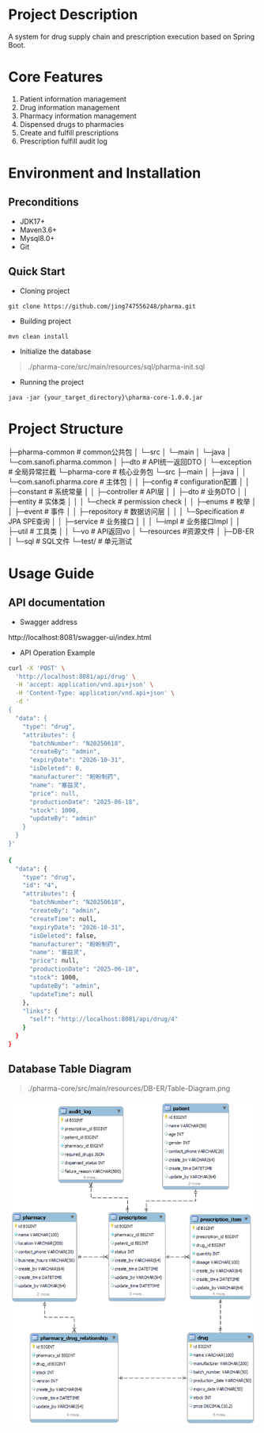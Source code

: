 # Project Description

A system for drug supply chain and prescription execution based on Spring Boot.

# Core Features

1. Patient information management
2. Drug information management
3. Pharmacy information management
4. Dispensed drugs to pharmacies
5. Create and fulfill prescriptions
6. Prescription fulfill audit log

# Environment and Installation

## Preconditions

- JDK17+
- Maven3.6+
- Mysql8.0+
- Git

## Quick Start

- Cloning project

```
git clone https://github.com/jing747556248/pharma.git
```

- Building project

```
mvn clean install
```

- Initialize the database

> ./pharma-core/src/main/resources/sql/pharma-init.sql

- Running the project

```
java -jar {your_target_directory}\pharma-core-1.0.0.jar
```

# Project Structure

├─pharma-common  									# common公共包
│  └─src
│      └─main
│          └─java
│              └─com.sanofi.pharma.common
│                              ├─dto								# API统一返回DTO
│                              └─exception					# 全局异常拦截
└─pharma-core  											# 核心业务包
    └─src
        ├─main
        │  ├─java
        │  │  └─com.sanofi.pharma.core	# 主体包
        │  │                  ├─config			# configuration配置
        │  │                  ├─constant	   # 系统常量
        │  │                  ├─controller	 # API层
        │  │                  ├─dto				# 业务DTO
        │  │                  ├─entity			# 实体类
        │  │                  │  └─check		# permission check
        │  │                  ├─enums		  # 枚举
        │  │                  ├─event			# 事件
        │  │                  ├─repository	# 数据访问层
        │  │                  │  └─Specification	# JPA SPE查询
        │  │                  ├─service			# 业务接口
        │  │                  │  └─impl			# 业务接口Impl
        │  │                  ├─util				  # 工具类
        │  │                  └─vo					# API返回vo
        │  └─resources							#资源文件
        │      ├─DB-ER
        │      └─sql									# SQL文件
        └─test/										# 单元测试



# Usage Guide

## API documentation

- Swagger address

http://localhost:8081/swagger-ui/index.html

- API Operation Example

```bash
curl -X 'POST' \
  'http://localhost:8081/api/drug' \
  -H 'accept: application/vnd.api+json' \
  -H 'Content-Type: application/vnd.api+json' \
  -d '
{
  "data": {
    "type": "drug",
    "attributes": {
      "batchNumber": "N20250618",
      "createBy": "admin",
      "expiryDate": "2026-10-31",
      "isDeleted": 0,
      "manufacturer": "盼盼制药",
      "name": "塞益灵",
      "price": null,
      "productionDate": "2025-06-18",
      "stock": 1000,
      "updateBy": "admin"
    }
  }
}'

{
  "data": {
    "type": "drug",
    "id": "4",
    "attributes": {
      "batchNumber": "N20250618",
      "createBy": "admin",
      "createTime": null,
      "expiryDate": "2026-10-31",
      "isDeleted": false,
      "manufacturer": "盼盼制药",
      "name": "塞益灵",
      "price": null,
      "productionDate": "2025-06-18",
      "stock": 1000,
      "updateBy": "admin",
      "updateTime": null
    },
    "links": {
      "self": "http://localhost:8081/api/drug/4"
    }
  }
}
```

## Database Table Diagram

> ./pharma-core/src/main/resources/DB-ER/Table-Diagram.png

![Table-Diagram](./pharma-core/src/main/resources/DB-ER/Table-Diagram.png)



